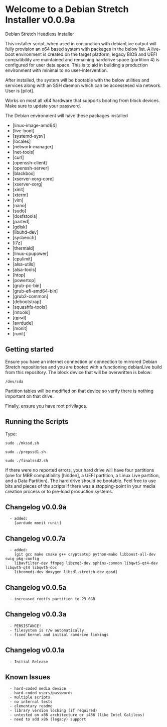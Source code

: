 # Welcome to a Debian Stretch Installer v0.0.9a

Debian Stretch Headless Installer

This installer script, when used in conjunction with debianLive output will fully provision an x64 based system with packages in the below list. A live-boot environment is created on the target platform, legacy BIOS and UEFI compatibility are maintained and remaining harddrive space (partition 4) is configured for user data space. This is to aid in building a production environment with minimal to no user-intervention.

After installed, the system will be bootable with the below utilities and services along with an SSH daemon which can be accessesed via network. User is [pilot].

Works on most all x64 hardware that supports booting from block devices. Make sure to update your password.  

The Debian environment will have these packages installed
  * [linux-image-amd64]
  * [live-boot]
  * [systemd-sysv]
  * [locales]
  * [network-manager] 
  * [net-tools]
  * [curl] 
  * [openssh-client] 
  * [openssh-server]
  * [blackbox] 
  * [xserver-xorg-core] 
  * [xserver-xorg] 
  * [xinit] 
  * [xterm] 
  * [vim] 
  * [nano] 
  * [sudo] 
  * [dosfstools] 
  * [parted] 
  * [gdisk] 
  * [libuhd-dev]
  * [sysbench]
  * [i7z]
  * [thermald]
  * [linux-cpupower]
  * [cpulimit]
  * [alsa-utils]
  * [alsa-tools]
  * [htop]
  * [powertop]
  * [grub-pc-bin] 
  * [grub-efi-amd64-bin] 
  * [grub2-common]
  * [debootstrap] 
  * [squashfs-tools]
  * [mtools]
  * [gpsd]
  * [avrdude]
  * [monit]
  * [runit]

## Getting started

Ensure you have an internet connection or connection to mirrored Debian Stretch repositiories and you are booted with a functioning debianLive build from this repository. The block device that will be overwritten is below: 
```
/dev/sda  
```
Partition tables will be modified on that device so verify there is nothing important on that drive.

Finally, ensure you have root privilages.

## Running the Scripts

Type:
```
sudo ./mkssd.sh

sudo ./prepssd1.sh

sudo ./finalssd2.sh
```

If there were no reported errors, your hard drive will have four partitions (one for MBR compatibility [hidden], a UEFI partition, a Linux Live partition, and a Data Partition). The hard drive should be bootable. Feel free to use bits and pieces of the scripts if there was a stopping-point in your media creation process or to pre-load production systems.

## Changelog v0.0.9a
```
  - added: 
    [avrdude monit runit]
```

## Changelog v0.0.7a
```
  - added: 
    [git gcc make cmake g++ cryptsetup python-mako libboost-all-dev swig pkg-config
    libavfilter-dev ffmpeg libzmq3-dev sphinx-common libqwt5-qt4-dev libqwt5-qt4 libqwt5-doc
    libcomedi-dev doxygen libsdl-stretch-dev gpsd]
```

## Changelog v0.0.5a
```
  - increased rootfs partition to 23.6GB
```

## Changelog v0.0.3a
```
  - PERSISTANCE!
  - filesystem is r/w automatically
  - fixed kernel and initial ramdrive linkings
```


## Changelog v0.0.1a
```
  - Initial Release
```

## Known Issues
```
  - hard-coded media device
  - hard-coded users/passwords
  - multiple scripts
  - no internal tests
  - elementary readme 
  - library version locking (if required)
  - untested on x86 architecture or i486 (like Intel Galileos)
  - need to add x86 (legacy) support
```
